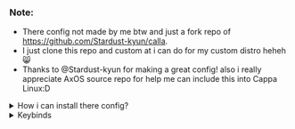 ### Note:
- There config not made by me btw and just a fork repo of https://github.com/Stardust-kyun/calla.
- I just clone this repo and custom at i can do for my custom distro heheh😸
- Thanks to @Stardust-kyun for making a great config! also i really appreciate AxOS source repo for help me can include this into Cappa Linux:D
<details>
<summary>How i can install there config?</summary>
<br/>
1. <strong>Install there dependancy packages:</strong>
  
```
ttf-material-icons-git
libinput-gestures  
calla
awesome-git
lua-pam-git
alacritty
nautilus
polkit-gnome
cbatticon
blueman
ttf-roboto
noto-fonts-emoji
playerctl
redshift
xsettingsd
galculator
baobab
gnome-characters
mousepad
gparted
wmctrl
lollypop
firefox
networkmanager
gtk2
gtk3
gtk4
```
<br/>
2. <strong>git clone this repo then makepkg -si or you can use yay -Bi for install local clone repo have PKGBUILD inside.</strong>

<br/>
3. <strong>Done! here you go!</strong>
</details>
<details>
  <summary>Keybinds</summary>
<strong>Not now but if you want you can see in https://www.axos-project.com/docs/guides/calla/ for keybinds and how to custom;)</strong>
</details>
